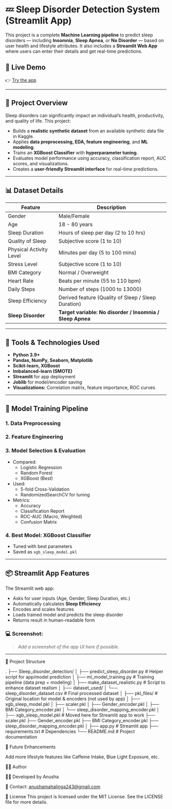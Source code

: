 # 💤 Sleep Disorder Detection System (Streamlit App)

This project is a complete **Machine Learning pipeline** to predict sleep disorders — including **Insomnia**, **Sleep Apnea**, or **No Disorder** — based on user health and lifestyle attributes. It also includes a **Streamlit Web App** where users can enter their details and get real-time predictions.

## 🚀 Live Demo

👉 [Try the app](https://my-sleep-detector.streamlit.app/)

---

## 📌 Project Overview

Sleep disorders can significantly impact an individual’s health, productivity, and quality of life. This project:

- Builds a **realistic synthetic dataset** from an available synthetic data file in Kaggle.
- Applies **data preprocessing, EDA, feature engineering**, and **ML modeling**.
- Trains an **XGBoost Classifier** with **hyperparameter tuning**.
- Evaluates model performance using accuracy, classification report, AUC scores, and visualizations.
- Creates a **user-friendly Streamlit interface** for real-time predictions.

---

## 📊 Dataset Details

| Feature                   | Description                                                             |
|--------------------------|-------------------------------------------------------------------------|
| Gender                   | Male/Female                                                             |
| Age                      | 18 - 80 years                                                           |
| Sleep Duration           | Hours of sleep per day (2 to 10 hrs)                                    |
| Quality of Sleep         | Subjective score (1 to 10)                                              |
| Physical Activity Level  | Minutes per day (5 to 100 mins)                                         |
| Stress Level             | Subjective score (1 to 10)                                              |
| BMI Category             | Normal / Overweight                                                     |
| Heart Rate               | Beats per minute (55 to 110 bpm)                                        |
| Daily Steps              | Number of steps (1000 to 13000)                                         |
| Sleep Efficiency         | Derived feature (Quality of Sleep / Sleep Duration)    |
| **Sleep Disorder**       | **Target variable: No disorder / Insomnia / Sleep Apnea**               |


---

## 🔧 Tools & Technologies Used

- **Python 3.9+**
- **Pandas, NumPy, Seaborn, Matplotlib**
- **Scikit-learn, XGBoost**
- **Imbalanced-learn (SMOTE)**
- **Streamlit** for app deployment
- **Joblib** for model/encoder saving
- **Visualizations:** Correlation matrix, feature importance, ROC curves

---

## 🧠 Model Training Pipeline

### 1. Data Preprocessing

### 2. Feature Engineering

### 3. Model Selection & Evaluation
- Compared:
  - Logistic Regression
  - Random Forest
  - XGBoost (Best)
- Used:
  - 5-fold Cross-Validation
  - RandomizedSearchCV for tuning
- Metrics:
  - Accuracy
  - Classification Report
  - ROC-AUC (Macro, Weighted)
  - Confusion Matrix

### 4. Best Model: **XGBoost Classifier**
- Tuned with best parameters
- Saved as `xgb_sleep_model.pkl`

---

## 📦 Streamlit App Features

The Streamlit web app:
- Asks for user inputs (Age, Gender, Sleep Duration, etc.)
- Automatically calculates **Sleep Efficiency**
- Encodes and scales features
- Loads trained model and predicts the sleep disorder
- Returns result in human-readable form

### 💻 Screenshot:
> _Add a screenshot of the app UI here if possible._

---

📁 Project Structure

.
├── Sleep_disorder_detection/
│   ├── predict_sleep_disorder.py       # Helper script for app/model prediction
│   ├── ml_model_training.py            # Training pipeline (data prep + modeling)
│   ├── make_dataset_realistic.py       # Script to enhance dataset realism
│
├── dataset_used/
│   └── sleep_disorder_dataset.csv      # Final processed dataset
│
├── pkl_files/                          # Original location for model & encoders (not used by app)
│   ├── xgb_sleep_model.pkl
│   ├── scaler.pkl
│   ├── Gender_encoder.pkl
│   ├── BMI Category_encoder.pkl
│   └── sleep_disorder_mapping_encoder.pkl
│
├── xgb_sleep_model.pkl                 # Moved here for Streamlit app to work
├── scaler.pkl
├── Gender_encoder.pkl
├── BMI Category_encoder.pkl
├── sleep_disorder_mapping_encoder.pkl
│
├── app.py                              # Streamlit app
├── requirements.txt                    # Dependencies
└── README.md                           # Project documentation


🔮 Future Enhancements


Add more lifestyle features like Caffeine Intake, Blue Light Exposure, etc.

🙋‍♀️ Author

👩‍💻 Developed by Anusha

📧 Contact: anushamahalinga243@gmail.com

📜 License
This project is licensed under the MIT License. See the LICENSE file for more details.
